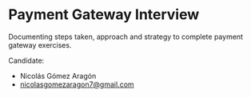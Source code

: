 # Payment Gateway Interview
Documenting steps taken, approach and strategy to complete payment gateway exercises.

Candidate:
- Nicolás Gómez Aragón
- nicolasgomezaragon7@gmail.com
